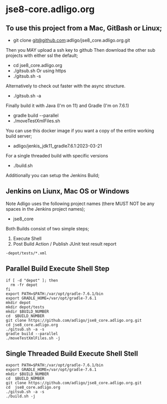 # jse8-core.adligo.org

## To use this project from a Mac, GitBash or Linux;
- git clone git@github.com:adligo/jse8_core.adligo.org.git

Then you MAY upload a ssh key to github
Then download the other sub projects with either ssl the default;
- cd jse8_core.adligo.org
- ./gitsub.sh
Or using https
- ./gitsub.sh -s

Alternatively to check out faster with the async structure.
- ./gitsub.sh -a 

Finally build it with Java (I'm on 11) and Gradle (I'm on 7.6.1)
- gradle build --parallel
- ./moveTestXmlFiles.sh

You can use this docker image if you want a copy of the entire working build server;
- adligo/jenkis_jdk11_gradle7.6.1:2023-03-21

For a single threaded build with specific versions
- ./build.sh

Additionally you can setup the Jenkins Build;

## Jenkins on Liunx, Mac OS or Windows
Note Adligo uses the following project names (there MUST NOT be any spaces in the Jenkins project names);
- jse8_core

Both Builds consist of two simple steps;
1) Execute Shell
2) Post Build Action / Publish JUnit test result report 
```
-depot/tests/*.xml
```

## Parallel Build Execute Shell Step
```
if [ -d "depot" ]; then
  rm -fr depot
fi
export PATH=$PATH:/var/opt/gradle-7.6.1/bin
export GRADLE_HOME=/var/opt/gradle-7.6.1
mkdir depot
mkdir depot/tests
mkdir $BUILD_NUMBER
cd  $BUILD_NUMBER
git clone https://github.com/adligo/jse8_core.adligo.org.git
cd jse8_core.adligo.org
./gitsub.sh -a -s
gradle build --parallel
./moveTestXmlFiles.sh -j
```

## Single Threaded Build Execute Shell Stell
```
export PATH=$PATH:/var/opt/gradle-7.6.1/bin
export GRADLE_HOME=/var/opt/gradle-7.6.1
mkdir $BUILD_NUMBER
cd  $BUILD_NUMBER
git clone https://github.com/adligo/jse8_core.adligo.org.git
cd  jse8_core.adligo.org
./gitsub.sh -a -s
./build.sh -j
```



